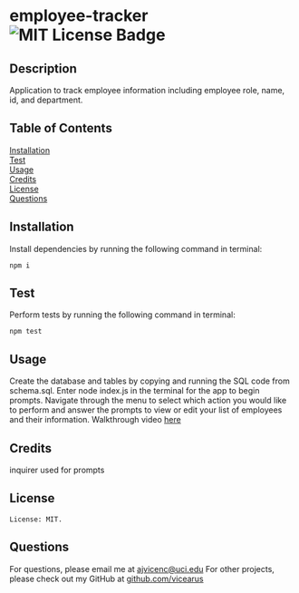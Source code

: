 # employee-tracker<br>![MIT License Badge](https://img.shields.io/badge/license-MIT-blue.svg)
  ## Description
  Application to track employee information including employee role, name, id, and department.
  ## Table of Contents
  [Installation](#Installation) <br>
  [Test](#Test) <br>
  [Usage](#Usage) <br>
  [Credits](#Credits)<br>[License](#License) <br>
  [Questions](#Questions) <br>
  ## Installation
  Install dependencies by running the following command in terminal: 
  ```
  npm i
  ```
  ## Test
  Perform tests by running the following command in terminal: 
  ```
  npm test
  ```
  ## Usage
  Create the database and tables by copying and running the SQL code from schema.sql.
  Enter node index.js in the terminal for the app to begin prompts. Navigate through the menu to select which action you would like to perform and answer the prompts to view or edit your list of employees and their information.
  Walkthrough video [here](https://app.castify.com/view/b0451dc6-7c4c-4186-9144-ad8d34319979)
  
  ## Credits
  inquirer used for prompts
  ## License
    License: MIT.
  ## Questions
  For questions, please email me at ajvicenc@uci.edu
  For other projects, please check out my GitHub at [github.com/vicearus](github.com/vicearus)
